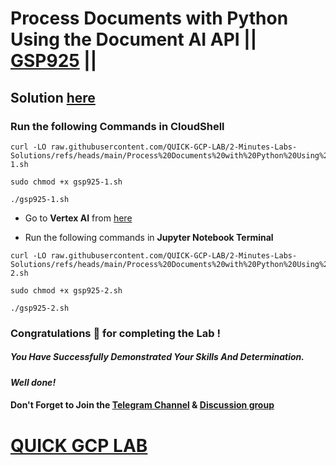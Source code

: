 # Process Documents with Python Using the Document AI API || [GSP925](https://www.cloudskillsboost.google/focuses/21026?parent=catalog) ||

## Solution [here](https://youtu.be/FcrK549tlZk)

### Run the following Commands in CloudShell

```
curl -LO raw.githubusercontent.com/QUICK-GCP-LAB/2-Minutes-Labs-Solutions/refs/heads/main/Process%20Documents%20with%20Python%20Using%20the%20Document%20AI%20API/gsp925-1.sh

sudo chmod +x gsp925-1.sh

./gsp925-1.sh
```

* Go to **Vertex AI** from [here](https://console.cloud.google.com/vertex-ai/workbench?)

* Run the following commands in **Jupyter Notebook Terminal**

```
curl -LO raw.githubusercontent.com/QUICK-GCP-LAB/2-Minutes-Labs-Solutions/refs/heads/main/Process%20Documents%20with%20Python%20Using%20the%20Document%20AI%20API/gsp925-2.sh

sudo chmod +x gsp925-2.sh

./gsp925-2.sh
```

### Congratulations 🎉 for completing the Lab !

##### *You Have Successfully Demonstrated Your Skills And Determination.*

#### *Well done!*

#### Don't Forget to Join the [Telegram Channel](https://t.me/quickgcplab) & [Discussion group](https://t.me/quickgcplabchats)

# [QUICK GCP LAB](https://www.youtube.com/@quickgcplab)
